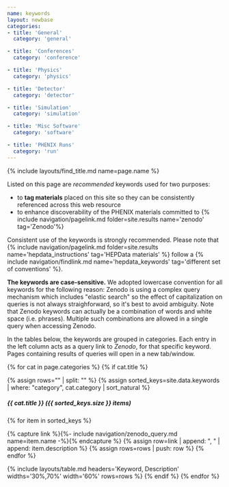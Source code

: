 ```yaml
---
name: keywords
layout: newbase
categories:
- title: 'General'
  category: 'general'

- title: 'Conferences'
  category: 'conference'

- title: 'Physics'
  category: 'physics'

- title: 'Detector'
  category: 'detector'

- title: 'Simulation'
  category: 'simulation'

- title: 'Misc Software'
  category: 'software'

- title: 'PHENIX Runs'
  category: 'run'
---
```

{% include layouts/find_title.md name=page.name %}

Listed on this page are *recommended* keywords used for two purposes:
* to **tag materials** placed on this site so they can be consistently referenced across this web resource
* to enhance discoverability of the PHENIX materials committed to {% include navigation/pagelink.md folder=site.results name='zenodo' tag='Zenodo'%}

Consistent use of the keywords is strongly recommended. Please note that
{% include navigation/pagelink.md folder=site.results name='hepdata_instructions' tag='HEPData materials' %}
follow a 
{% include navigation/findlink.md name='hepdata_keywords' tag='different set of conventions' %}.


**The keywords are case-sensitive.** We adopted lowercase convention for all keywords for
the following reason: Zenodo is using a complex query mechanism which includes "elastic search"
so the effect of capitalization on queries is not always straighforward, so it's best to avoid
ambiguity. Note that Zenodo keywords can actually be a combination of words and white space
(i.e. phrases). Multiple such combinations are allowed in a single query when accessing Zenodo.

In the tables below, the keywords are grouped in categories. Each entry in the left
column acts as a query link to *Zenodo*, for that specific keyword. Pages containing
results of queries will open in a new tab/window.

{% for cat in page.categories %}
{% if cat.title %}
  <br/>

{% assign rows="" | split: "" %}
{% assign sorted_keys=site.data.keywords | where: "category", cat.category | sort_natural %}
##### {{ cat.title }} ({{ sorted_keys.size }} items)

{% for item in sorted_keys %}

{% capture link %}{%- include navigation/zenodo_query.md name=item.name -%}{% endcapture %}
{% assign row=link | append: ", " | append: item.description %}
{% assign rows=rows | push: row %}
{% endfor %}

{% include layouts/table.md headers='Keyword, Description' widths='30%,70%' width='60%' rows=rows %}
{% endif %}
{% endfor %}
